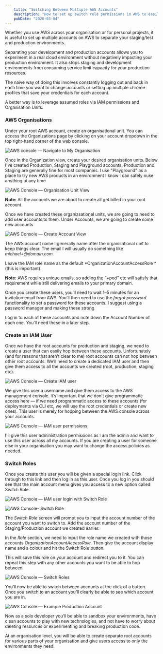 ```yaml
---
    title: "Switching Between Multiple AWS Accounts"
    description: "How to set up switch role permissions in AWS to easily move between accounts"
    pubDate: "2020-03-04"
---
```

Whether you use AWS across your organisation or for personal projects, it is useful to set up multiple accounts on
AWS to separate your staging/test and production environments.

Separating your development and production accounts allows you to experiment in a real cloud environment without
negatively impacting your production environment. It also stops staging and development environments from consuming
service limit capacity for your production resources.

The naive way of doing this involves constantly logging out and back in each time you want to change accounts or
setting up multiple chrome profiles that save your credentials for each account.

A better way is to leverage assumed roles via IAM permissions and Organisation Units.


### AWS Organisations

Under your root AWS account, create an organisational unit. You can access the Organizations page by clicking on
your account dropdown in the top right-hand corner of the web console.

![AWS console — Navigate to My Organisation](https://cdn-images-1.medium.com/max/5312/1*wotQ528ngauzVHzx9LVP8g.png)

Once in the Organization view, create your desired organisation units. Below I've created Production, Staging and
Playground accounts. Production and Staging are generally fine for most companies. I use "Playground" as a place to
try new AWS products in an environment I know I can safely nuke anything at any time.

![AWS Console — Organisation Unit View](https://cdn-images-1.medium.com/max/4084/1*5kjJHMDp6to2vbwduQOuFg.png)

**Note:** All the accounts we are about to create all get billed in your root account.

Once we have created these organizsational units, we are going to need to add user accounts to them. Under Accounts,
we are going to create some new accounts

![AWS Console — Create Account View](https://cdn-images-1.medium.com/max/4148/1*-kgPDyVEvA7-hF-jN4kr0Q.png)

The AWS account name I generally name after the organisational unit to keep things clear. The email I will usually
do something like *michael+<environment>@domain.com.*

Leave the IAM role name as the default *OrganizationAccountAccessRole *(this is important).

**Note:** AWS requires unique emails, so adding the “+pod” etc will satisfy that requirement while still delivering
emails to your primary domain.

Once you create these users, you’ll need to wait 1–5 minutes for an invitation email from AWS. You’ll then need to
use the *forgot password* functionality to set a password for these accounts. I suggest using a password manager and
making these strong.

Log in to each of these accounts and note down the Account Number of each one. You’ll need these in a later step.

### Create an IAM User

Once we have the root accounts for production and staging, we need to create a user that can easily hop between
these accounts. Unfortunately (and for reasons that aren’t clear to me) root accounts can not hop between other root
accounts. We’ll need to create a dedicated IAM user and then give them access to all the accounts we created (root,
production, staging etc).

![AWS Console — Create IAM user](https://cdn-images-1.medium.com/max/4196/1*H4xsRc4e1HMGp2BZ38Txzw.png)

We give this user a username and give them access to the AWS management console. It’s important that we don’t give
programmatic access here — if we need programmatic access to these accounts (for deployments via CLI etc, we will
use the root credentials or create new ones). This user is merely for hopping between the AWS console across your
accounts.

![AWS Console — IAM user permissions](https://cdn-images-1.medium.com/max/4276/1*wJR-Qqz0VMXrmkZgdy6BqA.png)

I'll give this user administration permissions as I am the admin and want to use this user across all my accounts.
If you are creating a user for someone else in your organisation you may want to change the access policies as needed.

### Switch Roles

Once you create this user you will be given a special login link. Click through to this link and then log in as this
user. Once you log in you should see that the main account menu gives you access to a new option called Switch Role.

![AWS Console — IAM user login with Switch Role](https://cdn-images-1.medium.com/max/5888/1*F-wTXK0vdWEAC1-Xl6A94A.png)

![AWS Console- Switch Role](https://cdn-images-1.medium.com/max/5448/1*2PguwsfVzk9tbpfQlnBuYw.png)

The *Switch Role* screen will prompt you to input the account number of the account you want to switch to. Add the
account number of the Staging/Production account we created earlier.

In the *Role* section, we need to input the role name we created with those accounts *OrganizationAccountAccessRole.*
Then give the account display name and a colour and hit the Switch Role button.

This will save this role on your account and redirect you to it. You can repeat this step with any other accounts
you want to be able to hop between.

![AWS Console — Switch Roles](https://cdn-images-1.medium.com/max/6096/1*oZWSJSLsNPz7f4NixoMywQ.png)

You’ll now be able to switch between accounts at the click of a button. Once you switch to an account you’ll clearly
be able to see which account you are in.

![AWS Console — Example Production Account](https://cdn-images-1.medium.com/max/6136/1*EU2suiGDh9GABTqCEWH7yA.png)

Now as a solo developer you’ll be able to sandbox your environments, have clean accounts to play with new
technologies, and not have to worry about deleting resources or experimenting and breaking production code.

At an organisation level, you will be able to create separate root accounts for various parts of your organisation
and give users access to only the environments they need.
